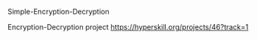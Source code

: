 Simple-Encryption-Decryption 

Encryption-Decryption project
https://hyperskill.org/projects/46?track=1
